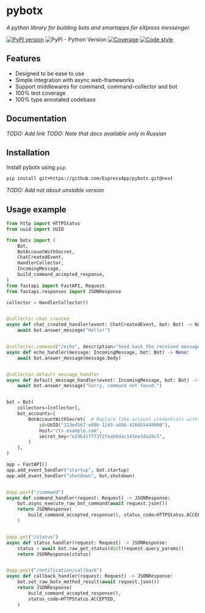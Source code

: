 # pybotx

*A python library for building bots and smartapps for eXpress messenger.*

[![PyPI version](https://badge.fury.io/py/botx.svg)](https://badge.fury.io/py/botx)
![PyPI - Python Version](https://img.shields.io/pypi/pyversions/botx)
[![Coverage](https://codecov.io/gh/ExpressApp/pybotx/branch/next/graph/badge.svg)](https://codecov.io/gh/ExpressApp/pybotx/branch/next)
[![Code style](https://img.shields.io/badge/code%20style-black-000000.svg)](https://github.com/ambv/black)


## Features

* Designed to be ease to use
* Simple integration with async web-frameworks
* Support middlewares for command, command-collector and bot
* 100% test coverage
* 100% type annotated codebase


## Documentation

*TODO: Add link*
*TODO: Note that docs available only in Russian*


## Installation

Install pybotx using `pip`:

```bash
pip install git+https://github.com/ExpressApp/pybotx.git@next
```

*TODO: Add not about unstable version*


## Usage example

```python
from http import HTTPStatus
from uuid import UUID

from botx import (
    Bot,
    BotAccountWithSecret,
    ChatCreatedEvent,
    HandlerCollector,
    IncomingMessage,
    build_command_accepted_response,
)
from fastapi import FastAPI, Request
from fastapi.responses import JSONResponse

collector = HandlerCollector()


@collector.chat_created
async def chat_created_handler(event: ChatCreatedEvent, bot: Bot) -> None:
    await bot.answer_message("Hello!")


@collector.command("/echo", description="Send back the received message body")
async def echo_handler(message: IncomingMessage, bot: Bot) -> None:
    await bot.answer_message(message.body)


@collector.default_message_handler
async def default_message_handler(event: IncomingMessage, bot: Bot) -> None:
    await bot.answer_message("Sorry, command not found.")


bot = Bot(
    collectors=[collector],
    bot_accounts=[
        BotAccountWithSecret(  # Replace fake account credentials with yours
            id=UUID("123e4567-e89b-12d3-a456-426655440000"),
            host="cts.example.com",
            secret_key="e29b417773f2feab9dac143ee3da20c5",
        )
    ],
)

app = FastAPI()
app.add_event_handler("startup", bot.startup)
app.add_event_handler("shutdown", bot.shutdown)


@app.post("/command")
async def command_handler(request: Request) -> JSONResponse:
    bot.async_execute_raw_bot_command(await request.json())
    return JSONResponse(
        build_command_accepted_response(), status_code=HTTPStatus.ACCEPTED
    )


@app.get("/status")
async def status_handler(request: Request) -> JSONResponse:
    status = await bot.raw_get_status(dict(request.query_params))
    return JSONResponse(status)


@app.post("/notification/callback")
async def callback_handler(request: Request) -> JSONResponse:
    bot.set_raw_botx_method_result(await request.json())
    return JSONResponse(
        build_command_accepted_response(),
        status_code=HTTPStatus.ACCEPTED,
    )
```
